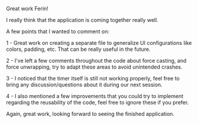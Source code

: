 Great work Ferin!

I really think that the application is coming together really well.

A few points that I wanted to comment on:

1 - Great work on creating a separate file to generalize UI configurations like colors, padding, etc. That can be really useful in the future.

2 - I've left a few comments throughout the code about force casting, and force unwrapping, try to adapt these areas to avoid unintended crashes.

3 - I noticed that the timer itself is still not working properly, feel free to bring any discussion/questions about it during our next session. 

4 - I also mentioned a few improvements that you could try to implement regarding the reusability of the code, feel free to ignore these if you prefer.

Again, great work, looking forward to seeing the finished application.
